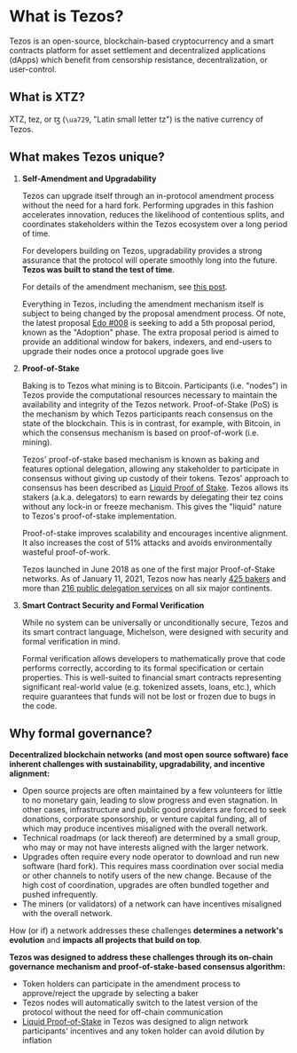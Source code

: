 # What is Tezos?

Tezos is an open-source, blockchain-based cryptocurrency and a smart contracts platform for asset settlement and decentralized applications \(dApps\) which benefit from censorship resistance, decentralization, or user-control.

## What is XTZ? <a id="xtz"></a>

XTZ, tez, or ꜩ \(`\ua729`, "Latin small letter tz"\) is the native currency of Tezos.

## What makes Tezos unique? <a id="unique"></a>

1. **Self-Amendment and Upgradability**

   Tezos can upgrade itself through an in-protocol amendment process without the need for a hard fork. Performing upgrades in this fashion accelerates innovation, reduces the likelihood of contentious splits, and coordinates stakeholders within the Tezos ecosystem over a long period of time.

   For developers building on Tezos, upgradability provides a strong assurance that the protocol will operate smoothly long into the future. **Tezos was built to stand the test of time**.

   For details of the amendment mechanism, see [this post](https://medium.com/tezos/amending-tezos-b77949d97e1e).

   Everything in Tezos, including the amendment mechanism itself is subject to being changed by the proposal amendment process. Of note, the latest proposal [Edo \#008](https://www.tezosagora.org/period/39) is seeking to add a 5th proposal period, known as the "Adoption" phase. The extra proposal period is aimed to provide an additional window for bakers, indexers, and end-users to upgrade their nodes once a protocol upgrade goes live

2. **Proof-of-Stake**

   Baking is to Tezos what mining is to Bitcoin. Participants \(i.e. "nodes"\) in Tezos provide the computational resources necessary to maintain the availability and integrity of the Tezos network. Proof-of-Stake \(PoS\) is the mechanism by which Tezos participants reach consensus on the state of the blockchain. This is in contrast, for example, with Bitcoin, in which the consensus mechanism is based on proof-of-work \(i.e. mining\).

   Tezos' proof-of-stake based mechanism is known as baking and features optional delegation, allowing any stakeholder to participate in consensus without giving up custody of their tokens. Tezos' approach to consensus has been described as [Liquid Proof of Stake](https://medium.com/tezos/liquid-proof-of-stake-aec2f7ef1da7). Tezos allows its stakers \(a.k.a. delegators\) to earn rewards by delegating their tez coins without any lock-in or freeze mechanism. This gives the "liquid" nature to Tezos's proof-of-stake implementation.

   Proof-of-stake improves scalability and encourages incentive alignment. It also increases the cost of 51% attacks and avoids environmentally wasteful proof-of-work.

   Tezos launched in June 2018 as one of the first major Proof-of-Stake networks. As of January 11, 2021, Tezos now has nearly [425 bakers](https://tzkt.io/delegates) and more than [216 public delegation services](https://baking-bad.org/) on all six major continents.

3. **Smart Contract Security and Formal Verification**

   While no system can be universally or unconditionally secure, Tezos and its smart contract language, Michelson, were designed with security and formal verification in mind.

   Formal verification allows developers to mathematically prove that code performs correctly, according to its formal specification or certain properties. This is well-suited to financial smart contracts representing significant real-world value \(e.g. tokenized assets, loans, etc.\), which require guarantees that funds will not be lost or frozen due to bugs in the code.

## Why formal governance? <a id="shortcomings"></a>

**Decentralized blockchain networks \(and most open source software\) face inherent challenges with sustainability, upgradability, and incentive alignment:**

* Open source projects are often maintained by a few volunteers for little to no monetary gain, leading to slow progress and even stagnation. In other cases, infrastructure and public good providers are forced to seek donations, corporate sponsorship, or venture capital funding, all of which may produce incentives misaligned with the overall network.
* Technical roadmaps \(or lack thereof\) are determined by a small group, who may or may not have interests aligned with the larger network.
* Upgrades often require every node operator to download and run new software \(hard fork\). This requires mass coordination over social media or other channels to notify users of the new change. Because of the high cost of coordination, upgrades are often bundled together and pushed infrequently.
* The miners \(or validators\) of a network can have incentives misaligned with the overall network.

How \(or if\) a network addresses these challenges **determines a network's evolution** and **impacts all projects that build on top**.

**Tezos was designed to address these challenges through its on-chain governance mechanism and proof-of-stake-based consensus algorithm:**

* Token holders can participate in the amendment process to approve/reject the upgrade by selecting a baker
* Tezos nodes will automatically switch to the latest version of the protocol without the need for off-chain communication
* [Liquid Proof-of-Stake](https://medium.com/tezos/liquid-proof-of-stake-aec2f7ef1da7) in Tezos was designed to align network participants' incentives and any token holder can avoid dilution by inflation

